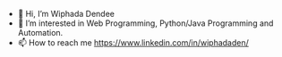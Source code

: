 - 👋 Hi, I’m Wiphada Dendee
- 👀 I’m interested in Web Programming, Python/Java Programming and Automation.
- 📫 How to reach me https://www.linkedin.com/in/wiphadaden/

<!---
0307/0307 is a ✨ special ✨ repository because its `README.md` (this file) appears on your GitHub profile.
You can click the Preview link to take a look at your changes.
--->
